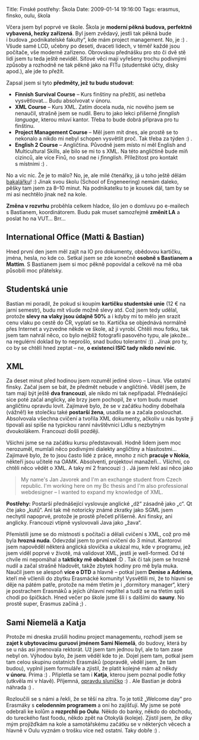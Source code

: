 Title: Finské postřehy: Škola
Date: 2009-01-14 19:16:00
Tags: erasmus, finsko, oulu, škola

Včera jsem byl poprvé ve škole. Škola je **moderní pěkná budova, perfektně vybavená, hezky zařízená**. Byl jsem zvědavý, jestli tak pěkná bude i budova „podnikatelské fakulty“, kde mám project management. No, je :) . Všude samé LCD, učebny po deseti, dvaceti lidech, v téměř každé jsou počítače, vše moderně zařízeno. Obrovskou přednášku pro sto či dvě stě lidí jsem tu teda ještě neviděl. Síťové věci mají vyřešeny trochu podivnými způsoby a rozhodně ne tak pěkně jako na FITu (studentské účty, disky apod.), ale jde to přežít.

Zapsal jsem si tyto **předměty, jež tu budu studovat**:

-   **Finnish Survival Course** – Kurs finštiny na přežití, asi netřeba vysvětlovat… Budu absolvovat v únoru.
-   **XML Course** – Kurs XML. Zatím docela nuda, nic nového jsem se nenaučil, strašně jsem se nudil. Beru to jako lekci příšerné *finnglish language*, kterou mluví kantor. Třeba to bude dobrá příprava pro tu finštinu.
-   **Project Management Course** – Měl jsem mít dnes, ale prostě se to nekonalo a nikdo mi nebyl schopen vysvětlit proč. Tak třeba za týden :) .
-   **English 2 Course** – Angličtina. Původně jsem místo ní měl English and Multicultural Skills, ale bilo se mi to s XML. Na této angličtině bude míň cizinců, ale více Finů, no snad ne i *finnglish*. Příležitost pro kontakt s místními :) .

No a víc nic. Že je to málo? No, je, ale milé čtenářky, já u toho ještě dělám [bakalářku](http://blog.javorek.net/bakalarka/)! :) Jinak svou školu (School of Engeneering) nemám daleko, pěšky tam jsem za 8–10 minut. Na podnikatelku to je kousek dál, tam by se mi asi nechtělo jinak než na kole.

**Změna v rozvrhu** proběhla celkem hladce, šlo jen o domluvu po e-mailech s Bastianem, koordinátorem. Budu pak muset samozřejmě **změnit LA** a poslat ho na VUT… Brr…

## International Office (Matti & Bastian)

Hned první den jsem měl zajít na IO pro dokumenty, obědovou kartičku, jména, hesla, no kde co. Setkal jsem se zde konečně **osobně s Bastianem a Mattim**. S Bastianem jsem si moc pěkně popovídal a celkově na mě oba působili moc přátelsky.

## Studentská unie

Bastian mi poradil, že pokud si koupím **kartičku studentské unie** (12 € na jarní semestr), budu mít všude možně slevy atd. Což jsem tedy udělal, protože **slevy na vlaky jsou údajně 50%** a i kdyby mi to mělo jen srazit cenu vlaku po cestě do ČR, vyplatí se to. Kartička se objednává normálně přes Internet a vyzvedne někde ve škole, až ji vyrobí. Chtěli mou fotku, tak jsem tam nahrál něco, co bylo nejblíž fotografii pasového typu, ale jakože… na regulérní doklad by to neprošlo, snad budou tolerantní :)) . Jinak pro ty, co by se chtěli hned zeptat – ne, **o existenci ISIC tady nikdo neví nic**.

## XML

Za deset minut před hodinou jsem rozuměl jediné slovo – Linux. Vše ostatní finsky. Začal jsem se bát, že předmět nebude v angličtině. Věděl jsem, že tam mají být ještě **dva francouzi**, ale nikdo mi tak nepřipadal. Přednášející sice poté začal anglicky, ale brzy jsem pochopil, že v tom budu muset angličtinu opravdu lovit. Zajímavé bylo, že se v začátku hodiny dobelhala (vážně!) ke stolečku také **postarší žena**, usadila se a začala poslouchat. Absolvovala všechna cvičení a tvořila XML dokumenty, ačkoliv u nás byste ji tipovali asi spíše na typickou ranní návštěvnici Lidlu s nezbytným dvoukolákem. Francouzi došli později.

Všichni jsme se na začátku kursu představovali. Hodně lidem jsem moc nerozuměl, mumlali něco podivnými dialekty angličtiny a hlasitostmi… Zajímavé bylo, že to jsou často lidé z práce, mnoho z nich **pracuje v Nokia**, někteří jsou učitelé na OAMK. Absolventi, projektoví manažeři… Všichni, co chtěli něco vědět o XML. A taky mí 2 francouzi :) . Já jsem řekl asi něco jako

> My name's Jan Javorek and I'm an exchange student from Czech republic. I'm working here on my Bc thesis and I'm also professional webdesigner – I wanted to expand my knowledge of XML.

**Postřehy:** Postarší přednášející vyslovuje anglické „dž“ zásadně jako „c“. Qt čte jako „kutů“. Ani tak mě notoricky známé zkratky jako SGML jsem nechytil napoprvé, protože je prostě přečetl příšerně. Ani finsky, ani anglicky. Francouzi vtipně vyslovovali Java jako „žava“.

Přemístili jsme se do místnosti s počítači a dělali cvičení s XML, což pro mě byla **hrozná nuda**. Odevzdal jsem to první cvičení do 3 minut. Kantorovi jsem napověděl některá anglická slovíčka a ukázal mu, kde v programu, jež jsem viděl poprvé v životě, má validovat XML, jestli je well-formed. Od té chvíle mi nepomáhal a **takticky mě obcházel** :D . Tak či tak jsem se hrozně nudil a začal strašně hladovět, takže zbytek hodiny pro mě byla muka. Naučil jsem se alespoň **více o DTD** a hlavně – potkal jsem **Denise a Adriena**, kteří mě včlenili do zbytku Erasmácké komunity! Vysvětlili mi, že to hlavní se děje na pátém patře, protože na mém třetím je i „dormitory manager“, který je postrachem Erasmáků a jejich úhlavní nepřítel a tudíž se na třetím spíš chodí po špičkách. Hned večer po škole jsme šli i s dalšími do **sauny**. No prostě super, Erasmus začíná ;) .

## Sami Niemelä a Katja

Protože mi dneska zrušili hodinu project managementu, rozhodl jsem se **zajet k ubytovacímu guruovi jménem Sami Niemelä**, do budovy, která by se u nás asi jmenovala rektorát. Už jsem tam jednou byl, ale to tam zase nebyl on. Výhodou bylo, že jsem věděl kde to je. Dojel jsem tam, potkal jsem tam celou skupinu ostatních Erasmáků (popravdě, věděl jsem, že tam budou), vyplnil jsem formuláře a zjistil, že platit kolejné mám až někdy **v únoru**. Prima :) . Připletla se tam i **Katja**, kterou jsem poznal podle fotky (utkvěla mi v hlavě). Příjemná, [opravdu sluníčko](http://blog.javorek.net/prvni-krucky-do-oulu/#comment-3805) :) . Ale Bastian je dobrá náhrada :) .

Rozloučili se s námi a řekli, že se těší na zítra. To je totiž „Welcome day“ pro Erasmáky s **celodenním programem** a oni ho zajišťují. My jsme se poté odebrali ke kolům a **rozprchli po Oulu**. Někdo do banky, někdo do obchodu, do tureckého fast foodu, někdo zpět na Otokylä (koleje). Zjistil jsem, že díky mým projížďkám na kole a samotářskému začátku se v některých věcech a hlavně v Oulu vyznám o trošku více než ostatní. Taky dobře :) .